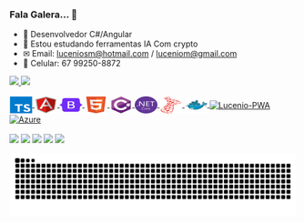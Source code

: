 ### Fala Galera... 👋
- 🔭 Desenvolvedor C#/Angular
- 🌱 Estou estudando ferramentas IA Com crypto
- ✉  Email: luceniosm@hotmail.com / luceniom@gmail.com
- 📱  Celular: 67 99250-8872

<div>
  <a href="https://github.com/luceniosm">
  <img height="180em" src="https://github-readme-stats.vercel.app/api?username=luceniosm&show_icons=true&theme=dracula&include_all_commits=true&count_private=true"/>
  <img height="180em" src="https://github-readme-stats.vercel.app/api/top-langs/?username=luceniosm&layout=compact&langs_count=7&theme=dracula"/>
</div>
  
  
<div style="display: inline_block"><br>  
  <img align="center" alt="Lucenio-Ts" height="30" width="40" src="https://raw.githubusercontent.com/devicons/devicon/master/icons/typescript/typescript-plain.svg">
  <img align="center" alt="Lucenio-Angular" height="30" width="40" src="https://raw.githubusercontent.com/devicons/devicon/master/icons/angularjs/angularjs-original.svg">
  <img align="center" alt="Lucenio-bootstrap" height="30" width="40" src="https://raw.githubusercontent.com/devicons/devicon/master/icons/bootstrap/bootstrap-plain.svg">  
  <img align="center" alt="Lucenio-HTML" height="30" width="40" src="https://raw.githubusercontent.com/devicons/devicon/master/icons/html5/html5-original.svg">  
  <img align="center" alt="Lucenio-Csharp" height="30" width="40" src="https://raw.githubusercontent.com/devicons/devicon/master/icons/csharp/csharp-original.svg">
  <img align="center" alt="Lucenio-Csharp" height="30" width="40" src="https://raw.githubusercontent.com/devicons/devicon/master/icons/dotnetcore/dotnetcore-original.svg">
  <img align="center" alt="Lucenio-SqlServer" height="30" width="40" style= "background-color: white!important" src="https://raw.githubusercontent.com/devicons/devicon/master/icons/microsoftsqlserver/microsoftsqlserver-plain.svg">
  <img align="center" alt="Lucenio-Docker" height="30" width="40" src="https://raw.githubusercontent.com/devicons/devicon/master/icons/docker/docker-original.svg">  
  <img align="center" alt="Lucenio-PWA" height="30" width="40" src="https://github.com/webmaxru/progressive-web-apps-logo/blob/master/pwalogo.svg">  
  <img align="center" alt="Azure" height="30" width="40" src="https://uxwing.com/wp-content/themes/uxwing/download/10-brands-and-social-media/azure.svg">
</div>
<br/>
<div>   
  <a href="https://instagram.com/luceniom" target="_blank"><img src="https://img.shields.io/badge/-Instagram-%23E4405F?style=for-the-badge&logo=instagram&logoColor=white" target="_blank"></a>
  <a href="https://www.facebook.com/lucenio" target="_blank"><img src="https://img.shields.io/badge/Facebook-1877F2?style=for-the-badge&logo=facebook&logoColor=white" target="_blank"></a>
  <a href = "mailto:luceniom@gmail.com"><img src="https://img.shields.io/badge/-Gmail-%23333?style=for-the-badge&logo=gmail&logoColor=white" target="_blank"></a>
  <a href = "https://wa.me/5567992508872"><img src="https://img.shields.io/badge/WhatsApp-25D366?style=for-the-badge&logo=whatsapp&logoColor=white" target="_blank"></a>
  <a href="https://www.linkedin.com/in/lucenio-marques" target="_blank"><img src="https://img.shields.io/badge/-LinkedIn-%230077B5?style=for-the-badge&logo=linkedin&logoColor=white" target="_blank"></a> 

  ![Snake animation](https://github.com/luceniosm/luceniosm/blob/output/github-contribution-grid-snake.svg)

</div>
<!--
**Luceniosm/Luceniosm** is a ✨ _special_ ✨ repository because its `README.md` (this file) appears on your GitHub profile.

Here are some ideas to get you started:

- 🔭 Hoje eu trabalho com C# no backend e Angular no frontend
- 🌱 Estou estudando ferramentas de IA com Crypto
- 👯 I’m looking to collaborate on ...
- 🤔 I’m looking for help with ...
- 💬 Ask me about ...
- 📫 How to reach me: ...
- 😄 Pronouns: ...
- ⚡ Fun fact: ...
-->
